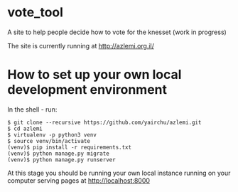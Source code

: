 vote_tool
=========

A site to help people decide how to vote for the knesset (work in progress)

The site is currently running at http://azlemi.org.il/

How to set up your own local development environment
====================================================

In the shell - run:

    $ git clone --recursive https://github.com/yairchu/azlemi.git
    $ cd azlemi
    $ virtualenv -p python3 venv
    $ source venv/bin/activate
    (venv)$ pip install -r requirements.txt
    (venv)$ python manage.py migrate
    (venv)$ python manage.py runserver

At this stage you should be running your own local instance running on your computer serving pages at [http://localhost:8000](http://localhost:8000)
